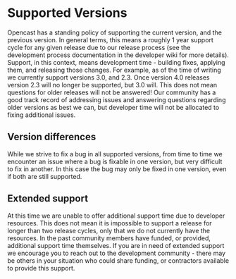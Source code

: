 Supported Versions
==================

Opencast has a standing policy of supporting the current version, and the previous version.  In general terms, this means a roughly 1 year support cycle for any given release due to our release process (see the development process documentation in the developer wiki for more details).  Support, in this context, means development time - building fixes, applying them, and releasing those changes.  For example, as of the time of writing we currently support versions 3.0, and 2.3.  Once version 4.0 releases version 2.3 will no longer be supported, but 3.0 will.  This does not mean questions for older releases will not be answered!  Our community has a good track record of addressing issues and answering questions regarding older versions as best we can, but developer time will not be allocated to fixing additional issues.

Version differences
-------------------

While we strive to fix a bug in all supported versions, from time to time we encounter an issue where a bug is fixable in one version, but very difficult to fix in another.  In this case the bug may only be fixed in one version, even if both are still supported.

Extended support
----------------

At this time we are unable to offer additional support time due to developer resources.  This does not mean it is impossible to support a release for longer than two release cycles, only that we do not currently have the resources.  In the past community members have funded, or provided, additional support time themselves.  If you are in need of extended support we encourage you to reach out to the development community - there may be others in your situation who could share funding, or contractors available to provide this support.
